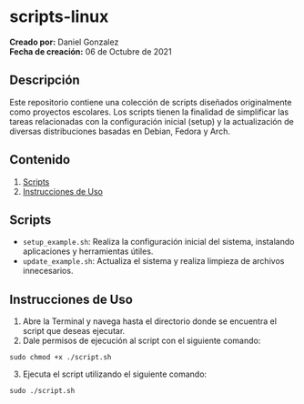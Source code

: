 # scripts-linux

**Creado por:** Daniel Gonzalez  
**Fecha de creación:** 06 de Octubre de 2021

## Descripción
Este repositorio contiene una colección de scripts diseñados originalmente como proyectos escolares. Los scripts tienen la finalidad de simplificar las tareas relacionadas con la configuración inicial (setup) y la actualización de diversas distribuciones basadas en Debian, Fedora y Arch.

## Contenido
1. [Scripts](#scripts)
2. [Instrucciones de Uso](#instrucciones-de-uso)
## Scripts
- `setup_example.sh`: Realiza la configuración inicial del sistema, instalando aplicaciones y herramientas útiles.
- `update_example.sh`: Actualiza el sistema y realiza limpieza de archivos innecesarios.

## Instrucciones de Uso
1. Abre la Terminal y navega hasta el directorio donde se encuentra el script que deseas ejecutar.
2. Dale permisos de ejecución al script con el siguiente comando:
```
sudo chmod +x ./script.sh
```
3. Ejecuta el script utilizando el siguiente comando:
```
sudo ./script.sh
```
